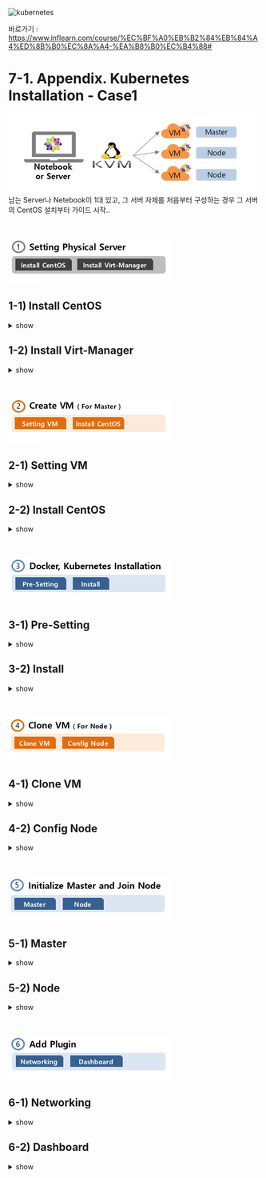 
![kubernetes](https://github.com/taemin77/k8s-examples/blob/master/github.JPG)

바로가기 : 
<https://www.inflearn.com/course/%EC%BF%A0%EB%B2%84%EB%84%A4%ED%8B%B0%EC%8A%A4-%EA%B8%B0%EC%B4%88#>

# 7-1. Appendix. Kubernetes Installation - Case1
![install-case1](./images/install-case1.JPG)
<br/>
남는 Server나 Netebook이 1대 있고, 그 서버 자체를 처음부터 구성하는 경우 그 서버의 CentOS 설치부터 가이드 시작..
<br/>
<br/>
<br/>

![install-1](./images/install-1.jpg)
## 1-1) Install CentOS

<details><summary>show</summary>
<p>
   

### 1-1-1) CentOS 다운로드

아래 경로로 들어가서 원하는 경로에서 파일 다운로드
<br/>
>http://isoredirect.centos.org/altarch/7/isos/i386/CentOS-7-i386-Minimal-1908.iso


### 1-1-2) Booting USB 만들기

아래 경로로 들어가면 중간 정도에 다운로드 버튼 있어요. 
<br/>
>https://rufus.ie/ko_KR.html
<br/>
다운로드 후 실행

```sh 
- 장치 : USB 선택
- 부트 선택 : 디스크 또는 ISO 이미지 [선택] 클릭 후 다운받은 파일 지정
- [시작]
``` 

### 1-1-3) CentOS 설치
(실습 동영상 화면은 VM설치 화면으로 대체했지만 실제로는 아래와 같이 하시면 되세요)
<br/>
USB를 설치할 서버에 꼽고 부팅하면 CentOS 설치단계로 가져요
<br/>
안되시는 분은 부팅 순서를 USB가  변경하셔야 됩니다.
<br/>
4번 단계에서 `8.8.8.8`는 Google DNS입니다. 원하는 DNS 쓰셔도 되요.

```sh
1. Test this media & install CentOS 7
2. Language : 한국어 
3. Disk 설정 [시스템 > 설치 대상]
   - [기타 저장소 옵션 > 파티션 설정] 파티션을 설정합니다. [체크] 후 [완료]
   - 기존에 파티션이 설정되어 있으면 하나씩 선택해서 [-] 버튼으로 삭제
   - 새로운 CentOS 설치 > 여기를 클릭하여 자동으로 생성합니다. [클릭]
   - /home [클릭] 후 용량 30 GiB로 변경 [설정 업데이트 클릭]
   - / [클릭] 후 /home에서 뺀 GiB 만큼 추가해서 GiB 수정 후 [설정 업데이트 클릭]
   - [완료], [변경 사항 적용]
4. 네트워크 설정 [시스템 > 네트워크 및 호스트명 설정]
   - 호스트 이름: physical-host [적용]
   - 이더넷 [켬], [설정], [IPv4 설정] 탭
   - 방식: 수동으로 선택, 
   - [Add] -> 주소: 192.168.0.20, 넷마스크 : 255.255.255.0, 게이트웨이: 192.168.0.1, DNS 서버 : 8.8.8.8 [저장][완료]
5. 설치시작
6. [설정 > 사용자 설정] ROOT 암호 설정 
7. 설치 완료 후 [재부팅]
   (재부팅 시에는 USB 빼는거 잊지 마세요)
```

</p>
</details>


## 1-2) Install Virt-Manager


<details><summary>show</summary>
<p>

### 1-2-1) 원격접속 툴 MobaXterm 설치

Virt-Manager의 UI 툴을 띄우기 위해서 MobaXterm 원격접속 툴을 사용하셔야 되요

>https://mobaxterm.mobatek.net/

```sh
- [GET MOBAXTERM NOW] 버튼 클릭
- Free 버전 [Download now]
- Installer editon 다운로드 및 실행
- Sessions > SSH > Remote host : 192.168.0.20 > [Bookmark settings] Session name : host-192.168.0.20 > [ok]
- Sessions > SSH > Remote host : 192.168.0.30 > [Bookmark settings] Session name : master-192.168.0.30 > [ok]
- Sessions > SSH > Remote host : 192.168.0.31 > [Bookmark settings] Session name : node1-192.168.0.31 > [ok]
- Sessions > SSH > Remote host : 192.168.0.32 > [Bookmark settings] Session name : node2-192.168.0.32 > [ok]
```


### 1-2-2) Virt-Manager 설치

아래 경로에 Virt-Manager 설치에 대해서 잘 정리되어 있어요.
<br/>
>https://www.linuxtechi.com/install-kvm-hypervisor-on-centos-7-and-rhel-7/
<br/>

현재 서버가 가상화 가능한 서버인지 확인
```sh
grep -E '(vmx|svm)' /proc/cpuinfo
```
실행 결과에 vmx 나 svm이 나오면 됩니다.

<br/>
설치 후 yum update는 기본

```sh
yum update 
```

virt-manager 패키지 
```sh
yum install qemu-kvm qemu-img virt-manager libvirt libvirt-python libvirt-client virt-install virt-viewer bridge-utils   
```

virt-manager 구동
```sh
systemctl start libvirtd && systemctl enable libvirtd
```

virt-manager UI를 띄우기 위해 X Window System 및 폰트 설치
```sh
yum groupinstall "X Window System" "Fonts"
```

virt-manager 실행 
<br/>
만약 UI가 뜨지 않으면 재접속 후 다시 실행
```sh
virt-manager
```

</p>
</details>

<br/>
<br/>

![install-2](./images/install-2.jpg)

## 2-1) Setting VM

<details><summary>show</summary>
<p>



### 2-1-1) CentOS 최신버전 다운로드
Virt-Manager의 Image 파일 기본 경로로 이동

```sh
cd /var/lib/libvirt/images
```
Minimal ISO 버전 다운로드 
<br/>
만약 다운로드 받은 파일 크기가 매우 작다면 해당 경로에 파일이 없는 것이니, 아래 URL에서 [Minimal ISO]를 선택하고 원하는 경로로 변경하세요.
<br/>
>http://isoredirect.centos.org/altarch/7/isos/i386/CentOS-7-i386-Minimal-1908.iso

```sh
curl -O http://mirror.kakao.com/centos/7.7.1908/isos/x86_64/CentOS-7-x86_64-Minimal-1908.iso 
```

파일 크기 확인

```sh
ls -al 
```

### 2-1-2) Virt-Manager UI 설정
UI 실행 명령

```sh
virt-manager
```

6번 단계에서 `Host divice eno1`는 자신 서버에 물리 Port가 여러게 있을 경우, Port 갯수 만큼 생성되는데 선택한 Port로 해당 VM의 트래픽이 나가기 때문에 여러 VM을 만들때 분산해서 지정하면 좋아요

```sh
1. 파일 > 새 가상 머신
2. [1단계] 로컬 설치 매체(ISO 이미지나 CDROM)선택 
3. [2단계] ISO 이미지 사용 [검색] 클릭해서 ISO 선택 
4. [3단계] 메모리(RAM) : 4096 MiB, CPU들 2로 변경 
5. [4단계] 150 GiB 변경 
6. [5단계] 이름 : k8s-master, 네트워크 선택을 [호스트 장치 enp2s0:macvtap] 선택 후 소스 모드는 [브릿지]확인
7. [완료]를 누르고 조금 기다리면 CentOS 설치 화면 나옴
```

</p>
</details>

## 2-2) Install CentOS

<details><summary>show</summary>
<p>

### 2-2-1) CentOS 설치

4번 단계에서 `8.8.8.8`는 Google DNS입니다. 원하는 DNS 쓰셔도 되요.

```sh
1. Test this media & install CentOS 7
2. Language : 한국어 
3. Disk 설정 [시스템 > 설치 대상]
   - [기타 저장소 옵션 > 파티션 설정] 파티션을 설정합니다. [체크] 후 [완료]
   - 새로운 CentOS 설치 > 여기를 클릭하여 자동으로 생성합니다. [클릭]
   - /home [클릭] 후 용량 5.12 GiB로 변경 [설정 업데이트 클릭]
   - / [클릭] 후 140 GiB 변경 후 [설정 업데이트 클릭]
   - [완료], [변경 사항 적용]
4. 네트워크 설정 [시스템 > 네트워크 및 호스트명 설정]
   - 호스트 이름: k8s-master [적용]
   - 이더넷 [켬], [설정], [IPv4 설정] 탭
   - 방식: 수동으로 선택, 
   - [Add] -> 주소: 192.168.0.30, 넷마스크 : 255.255.255.0, 게이트웨이: 192.168.0.1, DNS 서버 : 8.8.8.8 [저장][완료]
5. 설치시작
6. [설정 > 사용자 설정] ROOT 암호 설정 
7. 설치 완료 후 [재부팅]
```

</p>
</details>

<br/>
<br/>

![install-3](./images/install-3.jpg)

## 3-1) Pre-Setting


<details><summary>show</summary>
<p>

### 3-1-1) SELinux 설정


Ubuntu나 Debian등 다른 OS를 설치하시는 분들께서는 아래 경로에서 명령어 참고 바래요
<br/>
https://kubernetes.io/docs/setup/production-environment/tools/kubeadm/install-kubeadm/
<br/>
https://kubernetes.io/docs/setup/production-environment/container-runtimes/#docker
<br/>
쿠버네티스가 Pod Network에 필요한 호스트 파일 시스템에 액세스가 가능하도록 하기 위해서 필요한 설정이예요
<br/>
아래 설정으로 SELinux을 permissive로 변경해야하고 

```sh
setenforce 0
```
리부팅시 다시 원복되기 때문에 아래 명령을 통해서 영구적으로 변경 해야되요

```sh
sed -i 's/^SELINUX=enforcing$/SELINUX=permissive/' /etc/selinux/config
```

아래 명령어를 실행해서 `Current mode:permissive` 내용 확인

```sh
sestatus
```


### 3-1-2) 방화벽 해제

firewalld 비활성화

```sh
systemctl stop firewalld && systemctl disable firewalld
```

NetworkManager 비활성화

```sh
systemctl stop NetworkManager && systemctl disable NetworkManager
```

### 3-1-3) Swap 비활성화
Swap 사용에 관련해서는 많은 의견이 있어요.
<br/>
>https://github.com/kubernetes/kubernetes/issues/53533
<br/>
위 내용을 참고하셔서 swap 사용시의 고려해야할 점을 확인하시고 일단 여기선 사용하지 않도록 설정할께요.

```sh
swapoff -a && sed -i '/ swap / s/^/#/' /etc/fstab
```

### 3-1-4) iptables 커널 옵션 활성화
RHEL이나 CentOS7 사용시 iptables가 무시되서 트래픽이 잘못 라우팅되는 문제가 발생한다고 하여 아래 설정이 추가되요

```sh
cat <<EOF >  /etc/sysctl.d/k8s.conf
net.bridge.bridge-nf-call-ip6tables = 1
net.bridge.bridge-nf-call-iptables = 1
EOF
sysctl --system
```

### 3-1-5) 쿠버네티스 YUM Repository 설정

YUM에 대해서 좀더 상세한 내용이 궁금한 분께서는 아래 싸이트가 잘 정리되어 있는거 같아 링크 첨부했어요.
<br/>
>https://www.lesstif.com/display/1STB/yum

```sh
cat <<EOF > /etc/yum.repos.d/kubernetes.repo
[kubernetes]
name=Kubernetes
baseurl=https://packages.cloud.google.com/yum/repos/kubernetes-el7-x86_64
enabled=1
gpgcheck=1
repo_gpgcheck=1
gpgkey=https://packages.cloud.google.com/yum/doc/yum-key.gpg https://packages.cloud.google.com/yum/doc/rpm-package-key.gpg
EOF
```

### 3-1-6) Centos Update

```sh
yum update
```

### 3-1-7) hosts 등록
계획된 master와 node의 호스트 이름과 IP를 모두 등록해주세요. 안하시면 추후 kubeadm init시 Host이름으로 IP를 찾을 수 없다고 에러가 나요.

```sh
cat << EOF >> /etc/hosts
192.168.0.30 k8s-master
192.168.0.31 k8s-node1
192.168.0.32 k8s-node2
EOF
```



</p>
</details>

## 3-2) Install 

<details><summary>show</summary>
<p>

### 3-2-1) Docker 설치 

도커 설치 전에 필요한 패키지 설치 

```sh
yum install -y yum-utils device-mapper-persistent-data lvm2 
```

 도커 설치를 위한 저장소 를 설정 

```sh
yum-config-manager --add-repo https://download.docker.com/linux/centos/docker-ce.repo
```

도커 패키지 설치 

```sh
yum update && yum install docker-ce-18.06.2.ce
```

```sh
mkdir /etc/docker
cat > /etc/docker/daemon.json <<EOF
{
  "exec-opts": ["native.cgroupdriver=systemd"],
  "log-driver": "json-file",
  "log-opts": {
    "max-size": "100m"
  },
  "storage-driver": "overlay2",
  "storage-opts": [
    "overlay2.override_kernel_check=true"
  ]
}
EOF

mkdir -p /etc/systemd/system/docker.service.d
```

### 3-2-2) Kubernetes 설치

```sh
yum install -y --disableexcludes=kubernetes kubeadm-1.15.5-0.x86_64 kubectl-1.15.5-0.x86_64 kubelet-1.15.5-0.x86_64
```

</p>
</details>



<br/>
<br/>

![install-4](./images/install-4.jpg)

## 4-1) Clone VM


<details><summary>show</summary>
<p>

### 4-1-1) 시스템 shutdown

여기까지 만든 이미지를 복사해 놓기 위해서 Master를 잠시 Shutdown 시켜요.

```sh
shutdown now
```

### 4-1-2) VM 복사

Physical Server(192.168.0.20)에서 virt-clone 명령을 통해 VM을 복제하세요.
<br/>
Node1과 Node2 VM 복사

```sh
virt-clone -o k8s-master -n k8s-node1 --auto-clone
```

```sh
virt-clone -o k8s-master -n k8s-node2 --auto-clone
```

</p>
</details>

## 4-2) Config Node

<details><summary>show</summary>
<p>

### 4-2-1) Network 변경하기

Virt-Manager UI에서 k8s-node1을 실행시킨 후 [열기] 버튼을 통해 Console 창 열기
<br/>
Host의 Ip Address를 변경하기 위해 아래 명령어로 설정을 열고

```sh
vi /etc/sysconfig/network-scripts/ifcfg-eth0
```
`IPADDR=` 부분을 해당 Node의 IP (192.168.0.31)로 변경해주세요

```sh
...
DEVICE="etho0"
ONBOOT="yes"
IPADDR="192.168.0.31"
...
```

그리고 아래 명령어로 네트워크 재시작

```sh
systemctl restart network
```

### 4-2-2) Host Name 변경
해당 Node의 Host 이름을 변경해주세요

```sh
hostnamectl set-hostname k8s-node1
```

이와 같은 방식으로 k8s-node2(192.168.0.32)도 설정합니다.

</p>
</details>

<br/>
<br/>

![install-5](./images/install-5.jpg)

## 5-1) Master

<details><summary>show</summary>
<p>

### 5-1-1) 도커 및 쿠버네티스 실행

Virt-Manager UI에서 k8s-master을 실행 시킨 후 아래 작업 진행
<br/>
도커 실행

```sh
systemctl daemon-reload
```

```sh
systemctl enable --now docker
```

아래 명령어를 입력하면 image를 다운받는 내용이 나오면서 중간에  `Hello for Docker!` 가 보이면 설치 확인되면 설치가 잘 된거예요.

```sh
docker run hello-world
```

쿠버네티스 실행

```sh
systemctl enable --now kubelet
```


### 5-1-2) 쿠버네티스 초기화 명령 실행

kubeadm init 명령관련 해서 상세 내용이 궁금하신 분은 아래 싸이트 참고하세요.
>https://kubernetes.io/docs/reference/setup-tools/kubeadm/kubeadm-init/

<br/>
`pod-network-cidr` 를 설정하면 Pod의 IP가 자동으로 생성될때 해당 대역으로 생성되요

<br/>
`service-cidr` 를 설정하면 Service의 IP가 자동으로 생성될때 해당 대역으로 생성되요 `Default: 10.96.0.0/12`


```sh
kubeadm init --pod-network-cidr=20.96.0.0/12
```

실행 후 `[Your Kubernetes master has initialized successfully!]` 문구를 확인하고 아래 내용 복사해서 별도로 저장해 둡니다. 
<br/>
kubeadm join 192.168.0.30:6443 --token ki4szr.t3wondaclij6d1a3 \
    --discovery-token-ca-cert-hash sha256:2370f0451342c6e4bd0d38f6c2511bda5c50374c85e9c09da28e12dd666d5987
    
### 5-1-3) 환경변수 설정
root 계정을 이용해서 kubectl을 실행하기 위한 환경 변수를 설정

```sh
mkdir -p $HOME/.kube
sudo cp -i /etc/kubernetes/admin.conf $HOME/.kube/config
sudo chown $(id -u):$(id -g) $HOME/.kube/config
```

### 5-1-4) kubectl 자동완성 기능 설치
kubectl 사용시 [tab] 버튼을 이용해서 다음에 올 명령어 리스트를 조회 할 수 있어요.
<br/>
명령 실행 후 바로 적용이 안되기 때문에 접속을 끊고 다시 연결 후에 사용 가능합니다. 

```sh
yum install bash-completion -y
source <(kubectl completion bash)
echo "source <(kubectl completion bash)" >> ~/.bashrc
```

</p>
</details>


## 5-2) Node

<details><summary>show</summary>
<p>

### 5-2-1) 도커 및 쿠버네티스 실행

도커 실행

```sh
systemctl daemon-reload
```

```sh
systemctl enable --now docker
```

쿠버네티스 실행

```sh
systemctl enable --now kubelet
```

### 5-2-2) Node 연결
Master Init 후 복사 했었던 내용 붙여넣기

```sh
kubeadm join 192.168.0.30:6443 --token 7xd747.bfouwf64kz437sqs \
    --discovery-token-ca-cert-hash sha256:ec75641cd258f2930a7f73abfe540bb484eb295ad4500ccdaa166208f97c5117
```

### 5-2-3) Node 연결 확인
Master 서버에 접속해서 아래 명령 입력 후 추가된 Node가 보이는지 확인 (Status는 NotReady)

```sh
kubectl get nodes
```

</p>
</details>

<br/>
<br/>

![install-6](./images/install-6.jpg)

## 6-1) Networking

<details><summary>show</summary>
<p>


### 6-1-1) Calico 설치

Kubernetes Cluster Networking에는 많은 Plugin들이 있는데 그중 Calico 설치에 대한 내용 입니다.
<br/>
>https://docs.projectcalico.org/v3.9/getting-started/kubernetes/
<br/>
Calico는 기본 192.168.0.0/16 대역으로 설치가 되는데, 그럼  실제 VM이 사용하고 있는 대역대와 겹치기 때문에 수정을 해서 설치해야 할 경우

```sh
curl -O https://docs.projectcalico.org/v3.9/manifests/calico.yaml
sed s/192.168.0.0\\/16/20.96.0.0\\/12/g -i calico.yaml
kubectl apply -f calico.yaml
```

calico와 coredns 관련 Pod의 Status가 Running인지 확인 (2분정도 소요)

```sh
kubectl get pods --all-namespaces
```

</p>
</details>

## 6-2) Dashboard


<details><summary>show</summary>
<p>

### 6-2-1) Dashboard 설치 

해당 설정은 교육목적으로 권한 설정을 모두 해제하는 방법이기 때문에 프로젝트에서 사용하실때는 이점 유의바래요
<br/>
>https://github.com/kubernetes/dashboard


```sh
kubectl apply -f https://raw.githubusercontent.com/kubernetes/dashboard/v1.10.1/src/deploy/recommended/kubernetes-dashboard.yaml
```

### 6-2-2) 권한 해지 설정 

접속시 인증 Skip 설정
<br/>
아래 명령을 통해 수정 모드로 들어가서

```sh
kubectl -n kube-system edit deployments.apps kubernetes-dashboard
```

 아래 내용 찾아서 `--enable-skip-login` 추가 

```sh
-------------------------------
    spec:
      containers:
      - args:
        - --auto-generate-certificates
        - --enable-skip-login
-------------------------------
```

Dashboard의 Admin권한 부여

```sh
cat <<EOF | kubectl create -f -
apiVersion: rbac.authorization.k8s.io/v1beta1
kind: ClusterRoleBinding
metadata:
  name: kubernetes-dashboard
  labels:
    k8s-app: kubernetes-dashboard
roleRef:
  apiGroup: rbac.authorization.k8s.io
  kind: ClusterRole
  name: cluster-admin
subjects:
- kind: ServiceAccount
  name: kubernetes-dashboard
  namespace: kube-system
EOF
```



### 6-2-3) 백그라운드로 proxy 띄우기	
`--address`에 자신의 Host IP 입력 

```sh
nohup kubectl proxy --port=8001 --address=192.168.0.30 --accept-hosts='^*$' >/dev/null 2>&1 &
```

### 6-2-4) 접속 URL 

```sh
http://192.168.0.30:8001/api/v1/namespaces/kube-system/services/https:kubernetes-dashboard:/proxy/.
```

</p>
</details>
